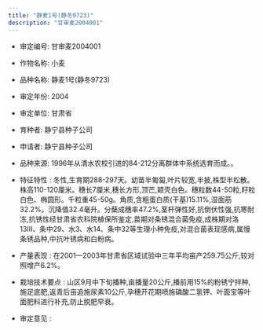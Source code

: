 ```yaml
---
title: "静麦1号(静冬9723)"
description: "甘审麦2004001"
---
```

* 审定编号:  甘审麦2004001

*  作物名称:  小麦

*  品种名称:  静麦1号(静冬9723)

*  审定年份:  2004

*  审定单位:  甘肃省

* 育种者:  静宁县种子公司

*  申请者:  静宁县种子公司

*  品种来源:  1996年从清水农校引进的84-212分离群体中系统选育而成。。

*  特征特性 : 
冬性,生育期288-297天。幼苗半匍匐,叶片较宽,半披,株型半松散。株高110-120厘米。穗长7厘米,穗长方形,顶芒,颖壳白色。穗粒数44-50粒,籽粒白色、椭圆形。千粒重45-50g。角质,含粗蛋白质(干基)15.11%,湿面筋32.2%。沉降值32.4毫升。分蘖成穗率47.2%,茎杆弹性好,抗倒伏性强,抗寒耐冻,抗锈性经甘肃省农科院植保所鉴定,苗期对条锈混合菌免疫,成株期对洛13Ⅲ、条中29、水3、水14、条中32等生理小种免疫,对混合菌表现感病,属慢条锈品种,中抗叶锈病和白粉病。
 
*  产量表现 : 
在2001—2003年甘肃省区域试验中三年平均亩产259.75公斤,较对照增产6.2%。

*  栽培技术要点 : 
山区9月中下旬播种,亩播量20公斤,播前用15%的粉锈宁拌种,施足底肥,返青后亩追施尿素10公斤,孕穗开花期喷施磷酸二氢钾、叶面宝等叶面肥料进行补充,防止脱肥早衰。

*  审定意见 : 

